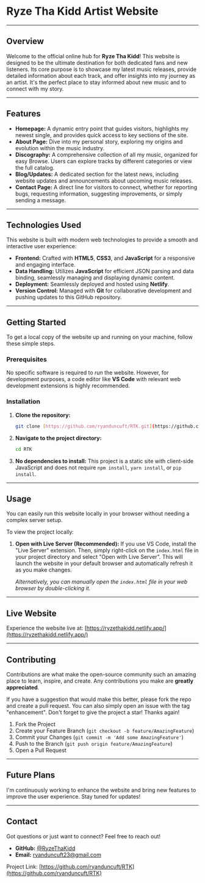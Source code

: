 # Ryze Tha Kidd Artist Website

---

## Overview

Welcome to the official online hub for **Ryze Tha Kidd**! This website is designed to be the ultimate destination for both dedicated fans and new listeners. Its core purpose is to showcase my latest music releases, provide detailed information about each track, and offer insights into my journey as an artist. It's the perfect place to stay informed about new music and to connect with my story.

---

## Features

* **Homepage:** A dynamic entry point that guides visitors, highlights my newest single, and provides quick access to key sections of the site.
* **About Page:** Dive into my personal story, exploring my origins and evolution within the music industry.
* **Discography:** A comprehensive collection of all my music, organized for easy Browse. Users can explore tracks by different categories or view the full catalog.
* **Blog/Updates:** A dedicated section for the latest news, including website updates and announcements about upcoming music releases.
* **Contact Page:** A direct line for visitors to connect, whether for reporting bugs, requesting information, suggesting improvements, or simply sending a message.

---

## Technologies Used

This website is built with modern web technologies to provide a smooth and interactive user experience:

* **Frontend:** Crafted with **HTML5**, **CSS3**, and **JavaScript** for a responsive and engaging interface.
* **Data Handling:** Utilizes **JavaScript** for efficient JSON parsing and data binding, seamlessly managing and displaying dynamic content.
* **Deployment:** Seamlessly deployed and hosted using **Netlify**.
* **Version Control:** Managed with **Git** for collaborative development and pushing updates to this GitHub repository.

---

## Getting Started

To get a local copy of the website up and running on your machine, follow these simple steps.

### Prerequisites

No specific software is required to *run* the website. However, for development purposes, a code editor like **VS Code** with relevant web development extensions is highly recommended.

### Installation

1.  **Clone the repository:**
    ```bash
    git clone [https://github.com/ryanduncuft/RTK.git](https://github.com/ryanduncuft/RTK.git)
    ```
2.  **Navigate to the project directory:**
    ```bash
    cd RTK
    ```
3.  **No dependencies to install:** This project is a static site with client-side JavaScript and does not require `npm install`, `yarn install`, or `pip install`.

---

## Usage

You can easily run this website locally in your browser without needing a complex server setup.

To view the project locally:

1.  **Open with Live Server (Recommended):** If you use VS Code, install the "Live Server" extension. Then, simply right-click on the `index.html` file in your project directory and select "Open with Live Server". This will launch the website in your default browser and automatically refresh it as you make changes.

    *Alternatively, you can manually open the `index.html` file in your web browser by double-clicking it.*

---

## Live Website

Experience the website live at: [https://ryzethakidd.netlify.app/](https://ryzethakidd.netlify.app/)

---

## Contributing

Contributions are what make the open-source community such an amazing place to learn, inspire, and create. Any contributions you make are **greatly appreciated**.

If you have a suggestion that would make this better, please fork the repo and create a pull request. You can also simply open an issue with the tag "enhancement".
Don't forget to give the project a star! Thanks again!

1.  Fork the Project
2.  Create your Feature Branch (`git checkout -b feature/AmazingFeature`)
3.  Commit your Changes (`git commit -m 'Add some AmazingFeature'`)
4.  Push to the Branch (`git push origin feature/AmazingFeature`)
5.  Open a Pull Request

---

## Future Plans

I'm continuously working to enhance the website and bring new features to improve the user experience. Stay tuned for updates!

---

## Contact

Got questions or just want to connect? Feel free to reach out!

* **GitHub:** [@RyzeThaKidd](https://github.com/ryanduncuft)
* **Email:** ryanduncuft23@gmail.com

Project Link: [https://github.com/ryanduncuft/RTK](https://github.com/ryanduncuft/RTK)
